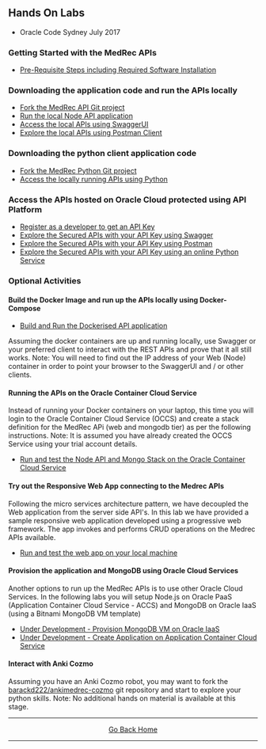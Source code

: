 ## Hands On Labs

- Oracle Code Sydney July 2017

### Getting Started with the MedRec APIs

- [Pre-Requisite Steps including Required Software Installation](./assets/handsonlabs/prerequisites.md)  

### Downloading the application code and run the APIs locally

- [Fork the MedRec API Git project](./assets/handsonlabs/forkthemedrecapigitrepo.md) 
- [Run the local Node API application](./assets/handsonlabs/runtheapislocally.md)
- [Access the local APIs using SwaggerUI](./assets/handsonlabs/exploretheapis-1.md)
- [Explore the local APIs using Postman Client](./assets/handsonlabs/exploretheapis-3.md)

### Downloading the python client application code 

- [Fork the MedRec Python Git project](./assets/handsonlabs/forkthemedrecpythongitrepo.md) 
- [Access the locally running APIs using Python](./assets/handsonlabs/exploretheapis-2.md)

### Access the APIs hosted on Oracle Cloud protected using API Platform
- [Register as a developer to get an API Key](./assets/handsonlabs/exploretheapis-5a.md)
- [Explore the Secured APIs with your API Key using Swagger](./assets/handsonlabs/exploretheapis-5.md)
- [Explore the Secured APIs with your API Key using Postman](./assets/handsonlabs/exploretheapis-6.md)
- [Explore the Secured APIs with your API Key using an online Python Service](./assets/handsonlabs/exploretheapis-4.md)

### Optional Activities 

#### Build the Docker Image and run up the APIs locally using Docker-Compose

- [Build and Run the Dockerised API application](./assets/handsonlabs/buildthedockerimage.md)

Assuming the docker containers are up and running locally, use Swagger or your preferred client to interact with the REST APIs and prove that it all still works.
Note: You will need to find out the IP address of your Web (Node) container in order to point your browser to the SwaggerUI and / or other clients.

#### Running the APIs on the Oracle Container Cloud Service

Instead of running your Docker containers on your laptop, this time you will login to the Oracle Container Cloud Service (OCCS) and create a stack definition for the MedRec APi (web and mongodb tier) as per the following instructions. 
Note: It is assumed you have already created the OCCS Service using your trial account details.

- [Run and test the Node API and Mongo Stack on the Oracle Container Cloud Service](./assets/handsonlabs/createtheoccsstack.md)

#### Try out the Responsive Web App connecting to the Medrec APIs

Following the micro services architecture pattern, we have decoupled the Web application from the server side API's. In this lab we have provided a sample responsive web application developed using a progressive web framework. The app invokes and performs CRUD operations on the Medrec APIs available.

- [Run and test the web app on your local machine](./assets/handsonlabs/medrecui.md)

#### Provision the application and MongoDB using Oracle Cloud Services

Another options to run up the MedRec APIs is to use other Oracle Cloud Services.
In the following labs you will setup Node.js on Oracle PaaS (Application Container Cloud Service - ACCS) and MongoDB on Oracle IaaS (using a Bitnami MongoDB VM template)

- [Under Development - Provision MongoDB VM on Oracle IaaS](./assets/handsonlabs/mongodboniaas.md)
- [Under Development - Create Application on Application Container Cloud Service](./assets/handsonlabs/medrecapisonaccs.md)

#### Interact with Anki Cozmo

Assuming you have an Anki Cozmo robot, you may want to fork the [barackd222/ankimedrec-cozmo]("https://github.com/barackd222/ankimedrec-cozmo") git repository and start to explore your python skills. 
Note: No additional hands on material is available at this stage.

<hr />
<center>
<a href="index" class="btn" >Go Back Home</a>
</center>
<hr />

